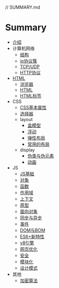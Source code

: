 // SUMMARY.md

# Summary
* [介绍](README.md)
* 计算机网络
    * [结构](network/struct.md)
    * [ip协议簇](network/ip.md)
    * [TCP/UDP](network/tcp.md)
    * [HTTP协议](network/http.md)
* [HTML](html/readme.md)
    * [浏览器](html/browser.md)
    * [HTML](html/html.md)
    * [HTML标签](html/html_tag.md)
* CSS
    * [CSS基本属性](css/css_basis.md)
    * [选择器](css/css_selector.md)
    * layout
      * [盒模型](css/css_box.md)
      * [浮动](css/css_float.md)
      * [弹性布局](css/css_flex.md)
      * [常用的布局](css/common_layout.md)
    * display
      * [伪类与伪元素](css/)
      * [动画](css/css_animation.md)
* JS
    * [JS基础](js/js_basis.md)
    * [对象](js/object.md)
    * [函数](js/js_function.md)
    * [作用域](js/js_scope.md)
    * [上下文](js/js_this.md)
    * [原型](js/js_prototype.md)
    * [面向对象](js/js_oop.md)
    * [同步与异步](js/sync_and_async.md)
    * [事件](js/js_event.md)
    * [DOM与BOM](js/dom_and_bom.md)
    * [ES6+新特性](js/es6_further_features.md)
    * [v8引擎](js/v8engine.md)
    * [网页优化](js/web_optimize.md)
    * [安全](js/web_safe.md)
    * [模块化](js/js_module.md)
    * [设计模式](js/design_pattern.md)
* 其他
    * [加密算法](other/crypto.md)

